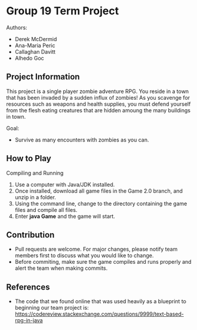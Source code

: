 # Group 19 Term Project
Authors:
- Derek McDermid
- Ana-Maria Peric
- Callaghan Davitt
- Alhedo Goc

## Project Information
This project is a single player zombie adventure RPG. You reside in a town that has been invaded by a sudden influx of zombies!
As you scavenge for resources such as weapons and health supplies, you must defend yourself from the flesh eating creatures that
are hidden amoung the many buildings in town. 

Goal:
- Survive as many encounters with zombies as you can.

## How to Play
Compiling and Running
1. Use a computer with Java/JDK installed.
2. Once installed, download all game files in the Game 2.0 branch, and unzip in a folder.
3. Using the command line, change to the directory containing the game files and compile all files.
4. Enter **java Game** and the game will start.

## Contribution
- Pull requests are welcome. For major changes, please notify team members first to discuss what you would like to change.
- Before commiting, make sure the game compiles and runs properly and alert the team when making commits.

## References
- The code that we found online that was used heavily as a blueprint to beginning our team project is: 
https://codereview.stackexchange.com/questions/9999/text-based-rpg-in-java
